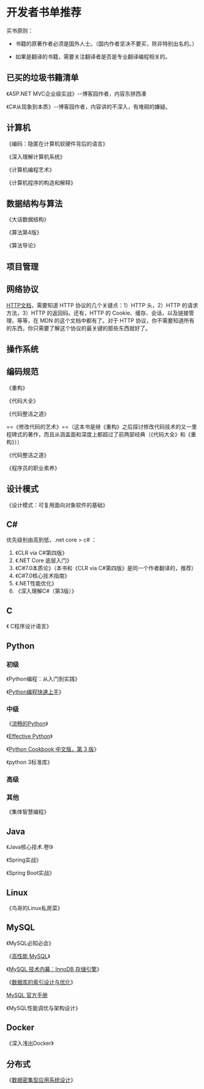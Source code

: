 # 开发者书单推荐

买书原则：

- 书籍的原著作者必须是国外人士。（国内作者坚决不要买，除非特别出名的。）

- 如果是翻译的书籍，需要关注翻译者是否是专业翻译编程相关的。

  





## 已买的垃圾书籍清单

《ASP.NET MVC企业级实战》--博客园作者，内容东拼西凑

《C#从现象到本质》--博客园作者，内容讲的不深入，有堆砌的嫌疑。





## 计算机

《编码：隐匿在计算机软硬件背后的语言》

《深入理解计算机系统》

《计算机编程艺术》

《计算机程序的构造和解释》



## 数据结构与算法

《大话数据结构》

《算法第4版》

《算法导论》



## 项目管理



## 网络协议

[HTTP文档](https://developer.mozilla.org/zh-CN/docs/Web/HTTP)，需要知道 HTTP 协议的几个关键点：1）HTTP 头，2）HTTP 的请求方法，3）HTTP 的返回码。还有，HTTP 的 Cookie、缓存、会话，以及链接管理，等等，在 MDN 的这个文档中都有了。对于 HTTP 协议，你不需要知道所有的东西，你只需要了解这个协议的最关键的那些东西就好了。







## 操作系统





## 编码规范

《重构》

《代码大全》

《代码整洁之道》

==《修改代码的艺术》==（这本书是继《重构》之后探讨修改代码技术的又一里程碑式的著作，而且从涵盖面和深度上都超过了前两部经典（《代码大全》和《重构》））

《代码整洁之道》

《程序员的职业素养》



## 设计模式

《设计模式：可复用面向对象软件的基础》





## C#

优先级别由高到低，.net core > c# ：

1. 《CLR via C#第四版》
2. 《.NET Core 底层入门》
3. 《C#7.0本质论》（本书和《CLR via C#第四版》是同一个作者翻译的，推荐）
4. 《C#7.0核心技术指南》
5. 《.NET性能优化》
6. 《深入理解C#（第3版）》











## C

《 C程序设计语言》





## Python

### 初级

《Python编程：从入门到实践》

《[Python编程快速上手](https://book.douban.com/subject/26836700/)》



### 中级

《[流畅的Python](https://book.douban.com/subject/27028517/)》

《[Effective Python](https://book.douban.com/subject/26709315/)》

《[Python Cookbook 中文版，第 3 版](https://book.douban.com/subject/26381341/)》

《python 3标准库》



### 高级

### 其他

《集体智慧编程》

## Java

《Java核心技术.卷I》

《Spring实战》

《Spring Boot实战》





## Linux

《鸟哥的Linux私房菜》





## MySQL

《MySQL必知必会》

《[高性能 MySQL](https://book.douban.com/subject/23008813/)》

《[MySQL 技术内幕：InnoDB 存储引擎](https://book.douban.com/subject/24708143/)》

《[数据库的索引设计与优化](https://book.douban.com/subject/26419771/)》

[MySQL 官方手册](https://dev.mysql.com/doc/)

《MySQL性能调优与架构设计》



## Docker 

《深入浅出Docker》



## 分布式

《[数据密集型应用系统设计](https://book.douban.com/subject/30329536/)》